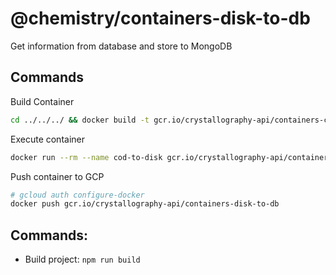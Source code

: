 # @chemistry/containers-disk-to-db

Get information from database and store to MongoDB

## Commands
Build Container
```bash
cd ../../../ && docker build -t gcr.io/crystallography-api/containers-cod-to-disk -f packages/swarm/disk-to-db/Dockerfile .
```

Execute container
```bash
docker run --rm --name cod-to-disk gcr.io/crystallography-api/containers-disk-to-db
```

Push container to GCP
```bash
# gcloud auth configure-docker
docker push gcr.io/crystallography-api/containers-disk-to-db
```

## Commands:
  * Build project: `npm run build`
